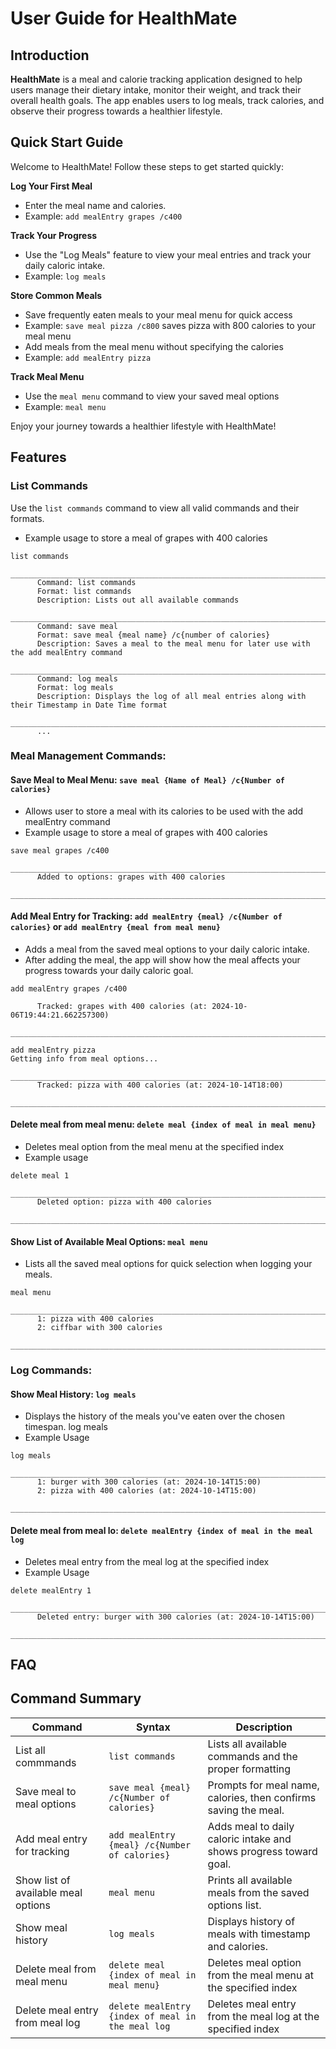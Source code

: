 # User Guide for HealthMate

## Introduction

**HealthMate** is a meal and calorie tracking application designed to help users manage their dietary intake, monitor their weight, and track their overall health goals. The app enables users to log meals, track calories, and observe their progress towards a healthier lifestyle.

## Quick Start Guide

Welcome to HealthMate! Follow these steps to get started quickly:

**Log Your First Meal**
- Enter the meal name and calories.
- Example: `add mealEntry grapes /c400`

**Track Your Progress**
- Use the "Log Meals" feature to view your meal entries and track your daily caloric intake.
- Example: `log meals`

**Store Common Meals**
- Save frequently eaten meals to your meal menu for quick access
- Example: `save meal pizza /c800` saves pizza with 800 calories to your meal menu
- Add meals from the meal menu without specifying the calories
- Example: `add mealEntry pizza`

**Track Meal Menu**
- Use the `meal menu` command to view your saved meal options
- Example: `meal menu`



Enjoy your journey towards a healthier lifestyle with HealthMate!
## Features

### List Commands
Use the `list commands` command to view all valid commands and their formats.
- Example usage to store a meal of grapes with 400 calories
```
list commands
      _________________________________________________________________________
      Command: list commands
      Format: list commands
      Description: Lists out all available commands
      _________________________________________________________________________
      Command: save meal
      Format: save meal {meal name} /c{number of calories}
      Description: Saves a meal to the meal menu for later use with the add mealEntry command
      _________________________________________________________________________
      Command: log meals
      Format: log meals
      Description: Displays the log of all meal entries along with their Timestamp in Date Time format
      _________________________________________________________________________
      ...
```
### Meal Management Commands:

#### Save Meal to Meal Menu: `save meal {Name of Meal} /c{Number of calories}`
- Allows user to store a meal with its calories to be used with the add mealEntry command
- Example usage to store a meal of grapes with 400 calories
```
save meal grapes /c400
      _________________________________________________________________________
      Added to options: grapes with 400 calories
      _________________________________________________________________________
```

#### Add Meal Entry for Tracking: `add mealEntry {meal} /c{Number of calories}` or `add mealEntry {meal from meal menu}`
- Adds a meal from the saved meal options to your daily caloric intake.
- After adding the meal, the app will show how the meal affects your progress towards your daily caloric goal.

```
add mealEntry grapes /c400

      Tracked: grapes with 400 calories (at: 2024-10-06T19:44:21.662257300)
      _________________________________________________________________________
```
```
add mealEntry pizza
Getting info from meal options...
      _________________________________________________________________________
      Tracked: pizza with 400 calories (at: 2024-10-14T18:00)
      _________________________________________________________________________
```

#### Delete meal from meal menu: `delete meal {index of meal in meal menu}`
-  Deletes meal option from the meal menu at the specified index
- Example usage
```
delete meal 1
      _________________________________________________________________________
      Deleted option: pizza with 400 calories
      _________________________________________________________________________
```
#### Show List of Available Meal Options: `meal menu`
- Lists all the saved meal options for quick selection when logging your meals.
```
meal menu
      _________________________________________________________________________
      1: pizza with 400 calories
      2: ciffbar with 300 calories
      _________________________________________________________________________
```

### Log Commands:
#### Show Meal History: `log meals`
- Displays the history of the meals you've eaten over the chosen timespan.
  log meals
- Example Usage
```
log meals
      _________________________________________________________________________
      1: burger with 300 calories (at: 2024-10-14T15:00)
      2: pizza with 400 calories (at: 2024-10-14T15:00)
      _________________________________________________________________________
```
#### Delete meal from meal lo: `delete mealEntry {index of meal in the meal log`
- Deletes meal entry from the meal log at the specified index
- Example Usage
```
delete mealEntry 1
      _________________________________________________________________________
      Deleted entry: burger with 300 calories (at: 2024-10-14T15:00)
      _________________________________________________________________________
```
## FAQ
## Command Summary

| Command                             | Syntax                                             | Description                                                       |
|-------------------------------------|----------------------------------------------------|-------------------------------------------------------------------|
| List all commmands                  | `list commands`                                    | Lists all available commands and the proper formatting            
| Save meal to meal options           | `save meal {meal} /c{Number of calories}`          | Prompts for meal name, calories, then confirms saving the meal.   |
| Add meal entry for tracking         | `add mealEntry {meal} /c{Number of calories}`      | Adds meal to daily caloric intake and shows progress toward goal. |
| Show list of available meal options | `meal menu`                                        | Prints all available meals from the saved options list.           |
| Show meal history                   | `log meals`                                        | Displays history of meals with timestamp and calories.            |
| Delete meal from meal menu          | `delete meal {index of meal in meal menu}`         | Deletes meal option from the meal menu at the specified index     |
| Delete meal entry from meal log     | `delete mealEntry {index of meal in the meal log`  | Deletes meal entry from the meal log at the specified index       |

